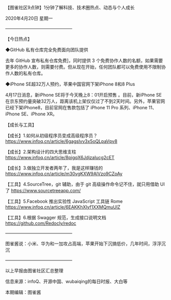 【图雀社区9点钟】1分钟了解科技、技术圈热点、动态与个人成长

2020年4月20日  星期一

———————————————     

【今日热点】   

 ◆GitHub 私有仓库完全免费面向团队提供

去年 GitHub 宣布私有仓库免费]，同时提供 3 个免费协作人数的名额，如果需要更多的协作人数，则需要付费。但从现在开始，任何团队都可以免费使用不限制协作人数的私有仓库。

 ◆iPhone SE超32万人预约，苹果中国官网下架iPhone 8和8 Plus

4月17日消息，新iPhone SE将于今天晚上8：01开启预售
。目前，新iPhone SE在京东预约量突破32万人，距离该机上架仅仅过了不到2天时间。另外，苹果官网已经下架iPhone8，目前官网在售款包括了 iPhone 11 Pro 系列、iPhone 11、iPhone SE、iPhone XR。

【成长与工具】   

【成长】1.如何从初级程序员变成高级程序员？https://www.infoq.cn/article/6gagslvv3x5oQLpaVpv8

【成长】2.架构设计的四大思维支柱 https://www.infoq.cn/article/8pigqX6Jdjzalucg2cET

【成长】3.做独立开发者两年了，我是这样赚钱的 https://www.infoq.cn/article/m30vgKXW9AlVzo9CZoAy

【工具】4.SourceTree，git 辅助，由于 git 高级操作命令记不住，就只用借助 UI 了 https://www.sourcetreeapp.com/

【工具】5.Facebook 推出实验性 JavaScript 工具链 Rome https://www.infoq.cn/article/6EAKKhXIyf1XXMQmuUlZ

【工具】6.根据 Swagger 规范，生成接口说明文档 https://github.com/Redocly/redoc 

——————————————— 

图雀酱说：小米、华为和一加攻占高端，苹果开始下沉搞低价，几年时间，浮浮沉沉

———————————————

以上早报由图雀社区汇总整理   

信息来源：infoQ、开源中国、wubaiqing的每日时报、大白等

本期编辑：图雀酱